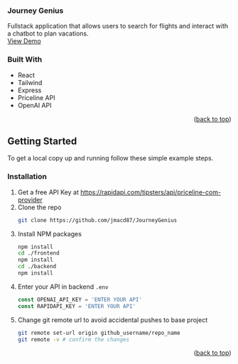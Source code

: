 <a id="readme-top"></a>
<div align="left">
  <h3 align="left">Journey Genius</h3>

  <p align="left">
    Fullstack application that allows users to search for flights and interact with a chatbot to plan vacations.
    <br />
    <a href="https://journey-genius.vercel.app/">View Demo</a>
  </p>
</div>


### Built With

* React
* Tailwind
* Express
* Priceline API
* OpenAI API

<p align="right">(<a href="#readme-top">back to top</a>)</p>

<!-- GETTING STARTED -->
## Getting Started

To get a local copy up and running follow these simple example steps.

### Installation

1. Get a free API Key at https://rapidapi.com/tipsters/api/priceline-com-provider
2. Clone the repo
   ```sh
   git clone https://github.com/jmacd87/JourneyGenius
   ```
3. Install NPM packages
   ```sh
   npm install
   cd ./frontend
   npm install
   cd ./backend
   npm install
   ```
4. Enter your API in backend `.env`
   ```js
   const OPENAI_API_KEY = 'ENTER YOUR API'
   const RAPIDAPI_KEY = 'ENTER YOUR API'
   ```
5. Change git remote url to avoid accidental pushes to base project
   ```sh
   git remote set-url origin github_username/repo_name
   git remote -v # confirm the changes
   ```

<p align="right">(<a href="#readme-top">back to top</a>)</p>






